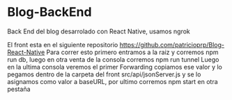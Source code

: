 # Blog-BackEnd
Back End del blog desarrolado con React Native, usamos ngrok

El front esta en el siguiente repositorio https://github.com/patricioprp/Blog-React-Native
Para correr esto primero entramos a la raiz y corremos npm run db, luego en otra venta de la consola corremos npm run tunnel 
Luego en la ultima consola veremos el primer Forwarding copiamos ese valor y lo pegamos dentro de la carpeta del front src/api/jsonServer.js y se lo asignamos como valor a baseURL,
por ultimo corremos npm start en otra pestaña
